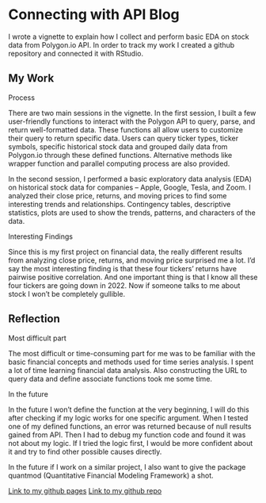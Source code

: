 # Connecting with API Blog

I wrote a vignette to explain how I collect and perform basic EDA on stock data from Polygon.io API. In order to track my work I created a github repository and connected it with RStudio. 

## My Work

Process

There are two main sessions in the vignette.  In the first session, I built a few user-friendly functions to interact with the Polygon API to query, parse, and return well-formatted data. These functions all allow users to customize their query to return specific data. Users can query ticker types, ticker symbols, specific historical stock data and grouped daily data from Polygon.io through these defined functions. Alternative methods like wrapper function and parallel computing process are also provided.

In the second session, I performed a basic exploratory data analysis (EDA) on historical stock data for companies – Apple, Google, Tesla, and Zoom. I analyzed their close price, returns, and moving prices to find some interesting trends and relationships. Contingency tables, descriptive statistics, plots are used to show the trends, patterns, and characters of the data.  

Interesting Findings

Since this is my first project on financial data, the really different results from analyzing close price, returns, and moving price surprised me a lot. I’d say the most interesting finding is that these four tickers’ returns have pairwise positive correlation. And one important thing is that I know all these four tickers are going down in 2022. Now if someone talks to me about stock I won’t be completely gullible. 

## Reflection

Most difficult part

The most difficult or time-consuming part for me was to be familiar with the basic financial concepts and methods used for time series analysis. I spent a lot of time learning financial data analysis. Also constructing the URL to query data and define associate functions took me some time.

 In the future

In the future I won’t define the function at the very beginning, I will do this after checking if my logic works for one specific argument.  When I tested one of my defined functions, an error was returned because of null results gained from API. Then I had to debug my function code and found it was not about my logic. If I tried the logic first, I would be more confident about it and try to find other possible causes directly. 

In the future if I work on a similar project, I also want to give the package quantmod (Quantitative Financial Modeling Framework) a shot. 

[Link to my github pages]()
[Link to my github repo]()
